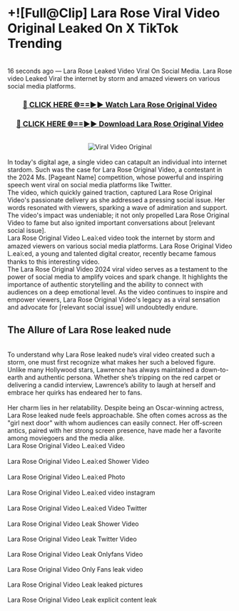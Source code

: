 # +![Full@Clip] Lara Rose Viral Video Original Leaked On X TikTok Trending
<br>
16 seconds ago — Lara Rose Leaked Video Viral On Social Media. Lara Rose video Leaked Viral the internet by storm and amazed viewers on various social media platforms.
<br>
<div align="center">
<h3><a href="https://bestclip.site?title=Lara_Rose&ref=git" rel="nofollow">🔴 CLICK HERE 🌐==►► Watch Lara Rose Original Video</a></h3>
<h3><a href="https://bestclip.site?title=Lara_Rose&ref=git" rel="nofollow">🔴 CLICK HERE 🌐==►► Download Lara Rose Original Video</a></h3>
<br>
<a href="https://bestclip.site?title=Lara_Rose&ref=git" rel="nofollow" data-target="animated-image.originalLink"><img src="https://i.ibb.co.com/xMMVF88/686577567.gif" alt="Viral Video Original" style="max-width: 100%; display: inline-block;" data-target="animated-image.originalImage"></a>
</div>
<br>
In today's digital age, a single video can catapult an individual into internet stardom. Such was the case for Lara Rose Original Video, a contestant in the 2024 Ms. [Pageant Name] competition, whose powerful and inspiring speech went viral on social media platforms like Twitter.
<br>
The video, which quickly gained traction, captured Lara Rose Original Video's passionate delivery as she addressed a pressing social issue. Her words resonated with viewers, sparking a wave of admiration and support. The video's impact was undeniable; it not only propelled Lara Rose Original Video to fame but also ignited important conversations about [relevant social issue].
<br>
Lara Rose Original Video L.ea𝚔ed video took the internet by storm and amazed viewers on various social media platforms. Lara Rose Original Video L.ea𝚔ed, a young and talented digital creator, recently became famous thanks to this interesting video.
<br>
The Lara Rose Original Video 2024 viral video serves as a testament to the power of social media to amplify voices and spark change. It highlights the importance of authentic storytelling and the ability to connect with audiences on a deep emotional level. As the video continues to inspire and empower viewers, Lara Rose Original Video's legacy as a viral sensation and advocate for [relevant social issue] will undoubtedly endure.
<br>
<h2>The Allure of Lara Rose leaked nude</h2>
<br>
To understand why Lara Rose leaked nude’s viral video created such a storm, one must first recognize what makes her such a beloved figure. Unlike many Hollywood stars, Lawrence has always maintained a down-to-earth and authentic persona. Whether she’s tripping on the red carpet or delivering a candid interview, Lawrence’s ability to laugh at herself and embrace her quirks has endeared her to fans.
<br><br>
Her charm lies in her relatability. Despite being an Oscar-winning actress, Lara Rose leaked nude feels approachable. She often comes across as the "girl next door" with whom audiences can easily connect. Her off-screen antics, paired with her strong screen presence, have made her a favorite among moviegoers and the media alike.
<br>
Lara Rose Original Video L.ea𝚔ed Video
<br><br>
Lara Rose Original Video L.ea𝚔ed Shower Video
<br><br>
Lara Rose Original Video L.ea𝚔ed Photo
<br><br>
Lara Rose Original Video L.ea𝚔ed video instagram
<br><br>
Lara Rose Original Video L.ea𝚔ed Video Twitter
<br><br>
Lara Rose Original Video Leak Shower Video
<br><br>
Lara Rose Original Video Leak Twitter Video
<br><br>
Lara Rose Original Video Leak Onlyfans Video
<br><br>
Lara Rose Original Video Only Fans leak video
<br><br>
Lara Rose Original Video Leak leaked pictures
<br><br>
Lara Rose Original Video Leak explicit content leak